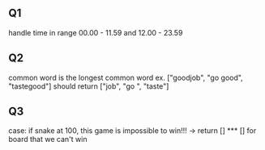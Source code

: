 ## Q1
handle time in range 00.00 - 11.59 and 12.00 - 23.59
## Q2
common word is the longest common word ex. ["goodjob", "go good", "tastegood"] should return ["job", "go ", "taste"]
## Q3
case: if snake at 100, this game is impossible to win!!! -> return []
*** [] for board that we can't win
